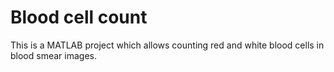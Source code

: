 # Blood cell count
 This is a MATLAB project which allows counting red and white blood cells in blood smear images.
